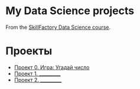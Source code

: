 # My Data Science projects

From the [SkillFactory Data Science course](https://apps.skillfactory.ru/learning/course/course-v1:SkillFactory+DSPRMGU+2023_FEB/block-v1:SkillFactory+DSPRMGU+2023_FEB+type@sequential+block@d08e512bf8264286966cb9ef71bd16d4/block-v1:SkillFactory+DSPRMGU+2023_FEB+type@vertical+block@6fceae495b084201b93be967f348afc8).

# Проекты 

* [Проект 0. Игра: Угадай число](https://github.com/Alex1990opac/MY_SF_/tree/main/project_01)
* [Проект 1. _________](_____)
* [Проект 2. _________](_____)

